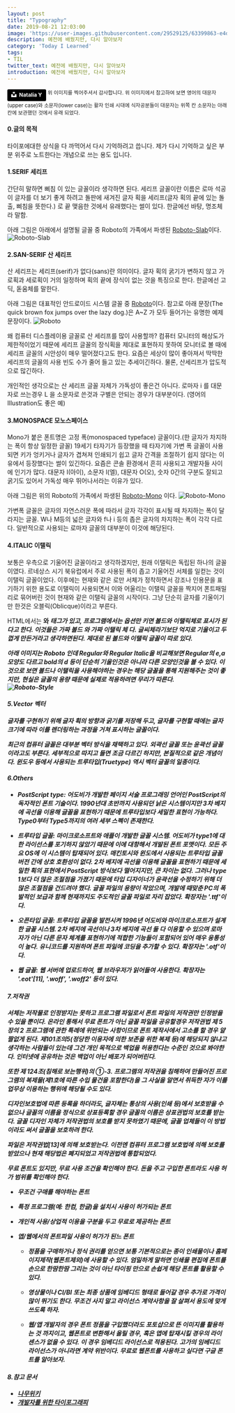 ```yaml
---
layout: post
title: "Typography"
date: 2019-08-21 12:03:00
image: 'https://user-images.githubusercontent.com/29529125/63399863-e4df4580-c40c-11e9-95ed-73331730e4f9.jpg'
description: 예전에 배웠지만, 다시 알아보자
category: 'Today I Learned'
tags:
- TIL
twitter_text: 예전에 배웠지만, 다시 알아보자
introduction: 예전에 배웠지만, 다시 알아보자
---
```

<a style="background-color:black;color:white;text-decoration:none;padding:4px 6px;font-family:-apple-system, BlinkMacSystemFont, &quot;San Francisco&quot;, &quot;Helvetica Neue&quot;, Helvetica, Ubuntu, Roboto, Noto, &quot;Segoe UI&quot;, Arial, sans-serif;font-size:12px;font-weight:bold;line-height:1.2;display:inline-block;border-radius:3px" href="https://unsplash.com/@foxfox?utm_medium=referral&amp;utm_campaign=photographer-credit&amp;utm_content=creditBadge" target="_blank" rel="noopener noreferrer" title="Download free do whatever you want high-resolution photos from Natalia Y"><span style="display:inline-block;padding:2px 3px"><svg xmlns="http://www.w3.org/2000/svg" style="height:12px;width:auto;position:relative;vertical-align:middle;top:-2px;fill:white" viewBox="0 0 32 32"><title>unsplash-logo</title><path d="M10 9V0h12v9H10zm12 5h10v18H0V14h10v9h12v-9z"></path></svg></span><span style="display:inline-block;padding:2px 3px">Natalia Y</span></a>
<sup>위 이미지를 찍어주셔서 감사합니다. 위 이미지에서 참고하여 보면 영어의 대문자(upper case)와 소문자(lower case)는 활자 인쇄 시대에 식자공분들이 대문자는 위쪽 칸 소문자는 아래 칸에 보관했던 것에서 유래 되었다.<sup>
 
#### 0.글의 목적  
타이포에대한 상식을 다 까먹어서 다시 기억하려고 씁니다. 제가 다시 기억하고 싶은 부분 위주로 노트한다는 개념으로 쓰는 용도 입니다.

#### 1.SERIF 세리프 
간단히 말하면 삐침 이 있는 글꼴이라 생각하면 된다. 세리프 글꼴이란 이름은 로마 석공이 글자를 더 보기 좋게 하려고 돌판에 새겨진 글자 획을 세리프(글자 획의 끝에 있는 돌출, 삐침을 뜻한다.) 로 끝 맺음한 것에서 유래했다는 썰이 있다. 한글에선 바탕, 명조체라 말함. 

아래 그림은 아래에서 설명될 글꼴 중 Roboto의 가족에서 파생된 [Roboto-Slab](https://fonts.google.com/specimen/Roboto+Slab)이다.
![Roboto-Slab](https://user-images.githubusercontent.com/29529125/63395662-6a5bf900-c3ff-11e9-8f25-6705d0a0a7ca.png)

#### 2.SAN-SERIF 산 세리프 
산 세리프는 세리프(serif)가 없다(sans)란 의미이다. 글자 획의 굵기가 변하지 않고 가로획과 세로획이 거의 일정하며 획의 끝에 장식이 없는 것을 특징으로 한다. 한글에선 고딕, 돋움체를 말한다. 

아래 그림은 대표적인 안드로이드 시스템 글꼴 중 [Roboto](https://fonts.google.com/specimen/Roboto)이다. 
 참고로 아래 문장(The quick brown fox jumps over the lazy dog.)은 A~Z 가 모두 들어가는 유명한 예제 문장이다. 
![Roboto](https://user-images.githubusercontent.com/29529125/63395679-79db4200-c3ff-11e9-8398-2c28053e48af.png)

왜 컴퓨터 디스플레이용 글꼴로 산 세리프를 많이 사용할까? 컴퓨터 모니터의 해상도가 제한적이었기 때문에 세리프 글꼴의 장식획을 제대로 표현하지 못하여 모니터로 볼 때에 세리프 글꼴의 시안성이 매우 떨어졌다고도 한다. 요즘은 세상이 많이 좋아져서 딱딱한 세리프의 글꼴의 사용 빈도 수가 줄어 들고 있는 추세이긴하다. 물론, 산세리프가 압도적으로 많긴하다. 

개인적인 생각으로는 산 세리프 글꼴 자체가 가독성이 좋은건 아니다. 로마자 i 를 대문자로 쓰는경우 L 을 소문자로 쓴것과 구별은 안되는 경우가 대부분이다. (영어의  Illustration도 좋은 예)  

#### 3.MONOSPACE 모노스페이스
Mono가 붙은 폰트명은 고정 폭(monospaced typeface) 글꼴이다.(한 글자가 차지하는 폭이 항상 일정한 글꼴) 19세기 타자기가 등장했을 때 타자기에 가변 폭 글꼴이 사용되면 키가 엉키거나 글자가 겹쳐져 인쇄되기 쉽고 글자 간격을 조절하기 쉽지 않다는 이유에서 등장했다는 썰이 있긴하다. 
요즘은 콘솔 환경에서 흔히 사용되고 개발자들 사이에 인기가 많다. 대문자 I(아이), 소문자 l(엘), 대문자 O(오), 숫자 0간의 구분도 잘되고 굵기도 있어서 가독성 매우 뛰어나서라는 이유가 있다. 

아래 그림은 위의 Roboto의 가족에서 파생된 [Roboto-Mono](https://fonts.google.com/specimen/Roboto+Mono) 이다.
![Roboto-Mono](https://user-images.githubusercontent.com/29529125/63395694-819ae680-c3ff-11e9-8577-3cd1cbfe8ff8.png)


가변폭 글꼴은 글자의 자연스러운 폭에 따라서 글자 각각이 표시될 때 차지하는 폭이 달라지는 글꼴. W나 M등의 넓은 글자와 f나 i 등의 좁은 글자의 차지하는 폭이 각각 다르다. 일반적으로 사용되는 로마자 글꼴의 대부분이 이것에 해당된다.

#### 4.ITALIC 이탤릭 
보통은 우측으로 기울어진 글꼴이라고 생각하겠지만, 원래 이탤릭은 독립된 하나의 글꼴이였다. 르네상스 시기 북유럽에서 주로 사용된 폭이 좁고 기울어진 서체를 일컫는 것이 이탤릭 글꼴이었다. 이후에는 현재와 같은 로만 서체가 정착하면서 강조나 인용문을 표기하기 위한 용도로 이탤릭이 사용되면서 이와 어울리는 이탤릭 글꼴을 짝지어 폰트패밀리로 묶어버린 것이 현재와 같은 이탤릭 글꼴의 시작이다. 그냥 단순히 글자를 기울이기만 한것은 오블릭(Oblicque)이라고 부른다. 

HTML에서는 <b>와 <i> 태그가 있고, 프로그램에서는 옵션만 키면 볼드와 이탤릭체로 표시가 된다고 한다. 이것들은 __가짜 볼드__ 와 _가짜 이탤릭 체_ 다. 글씨체라기보단 억지로 기울이고 두껍게 만든거라고 생각하면된다. 제대로 된 볼드와 이탤릭 글꼴이 따로 있다. 


아래 이미지는 Roboto 인데 Regular와 Regular Italic을 비교해보면 Regular의 e,a 모양도 다르고 bold의 d 등이 단순히 기울인것은 아니라 다른 모양인것을 볼 수 있다. 이것으로 보면 볼드나 이탤릭을 사용해야하는 경우는 해당 글꼴을 통해 지원해주는 것이 좋지만, 현실은 글꼴의 용량 때문에 실제로 적용하려면 무리가 따른다.  
![Roboto-Style](https://user-images.githubusercontent.com/29529125/63396836-70ec6f80-c403-11e9-9fac-3256b7af7675.png)


#### 5.Vector 벡터
글자를 구현하기 위해 글자 획의 방향과 굵기를 저장해 두고, 글자를 구현할 때에는 글자 크기에 따라 이를 렌더링하는 과정을 거쳐 표시하는 글꼴이다.

최근의 컴퓨터 글꼴은 대부분 벡터 방식을 채택하고 있다. 외곽선 글꼴 또는 윤곽선 글꼴이라고도 부른다. 세부적으로 따지고 들면 조금 다르긴 하지만, 본질적으로 같은 개념이다. 윈도우 등에서 사용되는 트루타입(Truetype) 역시 벡터 글꼴의 일종이다.

#### 6.Others 
- PostScript type: 어도비가 개발한 페이지 서술 프로그래밍 언어인 PostScript의 독자적인 폰트 기술이다. 1990년대 초반까지 사용되던 낡은 시스템이지만 3차 베지에 곡선을 이용해 글꼴을 표현하기 때문에 트루타입보다 세밀한 표현이 가능하다. Type0부터 Type5까지의 여러 세부 스펙이 존재한다.

- 트루타입 글꼴: 마이크로소프트와 애플이 개발한 글꼴 시스템. 어도비가 type1에 대한 라이선스를 포기하지 않았기 때문에 이에 대항해서 개발된 폰트 포맷이다. 모든 주요 OS에 이 시스템이 탑재되어 있다. 매킨토시와 윈도에서 사용되는 트루타입 글꼴 버전 간에 상호 호환성이 없다. 2차 베지에 곡선을 이용해 글꼴을 표현하기 때문에 세밀한 획의 표현에서 PostScript 방식보다 떨어지지만, 큰 차이는 없다. 그러나 type 1보다 더 많은 조절점을 가졌기 때문에 타입 디자이너가 윤곽선을 수정하기 위해 더 많은 조절점을 건드려야 했다. 글꼴 파일의 용량이 작았으며, 개발에 때맞춘 PC의 폭발적인 보급과 함께 현재까지도 주도적인 글꼴 파일로 자리 잡았다. 확장자는 '.ttf'이다.

- 오픈타입 글꼴: 트루타입 글꼴을 발전시켜 1996년 어도비와 마이크로소프트가 설계한 글꼴 시스템. 2차 베지에 곡선이나 3차 베지에 곡선 둘 다 이용할 수 있으며 로마자가 아닌 다른 문자 체계를 표현하기에 적합한 기능들이 포함되어 있어 매우 융통성이 높다. 유니코드를 지원하며 폰트 파일에 코딩을 추가할 수 있다. 확장자는 '.otf'이다.

- 웹 글꼴: 웹 서버에 업로드하여, 웹 브라우저가 읽어들여 사용한다. 확장자는 '.eot'[11], '.woff', '.woff2' 등이 있다.

#### 7.저작권
서체는 저작물로 인정받지는 못하고 프로그램 파일로서 폰트 파일의 저작권만 인정받을 수 있을 뿐이다. 
온라인 통해서 무료 폰트가 아닌 글꼴 파일을 공유할경우 저작권법 제 5장의 2 프로그램에 관한 특례에 위반되는 사항이므로 폰트 제작사에서 고소를 할 경우 얄짤없게 된다. 제101조의5(정당한 이용자에 의한 보존을 위한 복제 등)에 해당되지 않냐고 생각하는 사람들이 있는데 그건 개인 목적으로 백업을 허용한다는 수준인 것으로 봐야한다. 인터넷에 공유하는 것은 백업이 아닌 배포가 되어버린다.

또한 제 124조(침해로 보는행위)의 ①-3. 프로그램의 저작권을 침해하여 만들어진 프로그램의 복제물(제1호에 따른 수입 물건을 포함한다)을 그 사실을 알면서 취득한 자가 이를 업무상 이용하는 행위에 해당될 수도 있다.

디자인보호법에 따른 등록을 하더라도, 글자체는 통상의 사용(인쇄 등)에서 보호받을 수 없으나 글꼴의 이름을 정식으로 상표등록할 경우 글꼴의 이름은 상표권법의 보호를 받는다. 글꼴 디자인 자체가 저작권법의 보호를 받지 못하였기 때문에, 글꼴 업체들이 이 방법이라도 써서 글꼴을 보호하려 한다.

파일은 저작권법[13]에 의해 보호받는다. 이전엔 컴퓨터 프로그램 보호법에 의해 보호를 받았으나 현재 해당법은 폐지되었고 저작권법에 통합되었다.

무료 폰트도 있지만, 무료 사용 조건을 확인해야 한다. 돈을 주고 구입한 폰트라도 사용 허가 범위를 확인해야 한다.

- 무조건 구매를 해야하는 폰트
- 특정 프로그램(예: 한컴, 한글)을 설치시 사용이 허가되는 폰트 
- 개인적 사용/상업적 이용을 구분을 두고 무료로 제공하는 폰트 
- 앱/웹에서의 폰트파일 사용이 허가가 된느 폰트 

  * 정품을 구매하거나 정식 권리를 얻으면 보통 기본적으로는 종이 인쇄물이나 홈페이지제작(웹폰트제외)에 
  사용할 수 있다. 엄밀하게 말하면 인쇄물 편집에 폰트를 손으로 한땀한땀 그리는 것이 아닌 타이핑 만으로 손쉽게 해당 폰트를 활용할 수 있다.
  
  * 영상물이나 CI/BI 또는 최종 상품에 임베디드 형태로 들어갈 경우 추가로 가격이 많이 뛰기도 한다. 무조건 사지 말고 라이선스 계약사항을 잘 살펴서 용도에 맞게 쓰도록 하자.
 
  * 웹/앱 개발자의 경우 폰트 정품을 구입했더라도 포토샵으로 뜬 이미지를 활용하는 것 까지이고, 웹폰트로 변환해서 올릴 경우, 혹은 앱에 탑재시킬 경우의 라이센스가 없을 수 있다. 이 경우 임베디드 라이선스로 적용된다. 고가의 임베디드 라이선스가 아니라면 계약 위반이다. 무료로 웹폰트를 사용하고 싶다면 구글 폰트를 알아보자.




#### 8.참고 문서 
- [나무위키](https://namu.wiki/w/%EA%B8%80%EA%BC%B4?from=%EC%84%B8%EB%A6%AC%ED%94%84#s-3.2)
- [개발자를 위한 타이포그래피](https://brunch.co.kr/@jangcnet/62)
